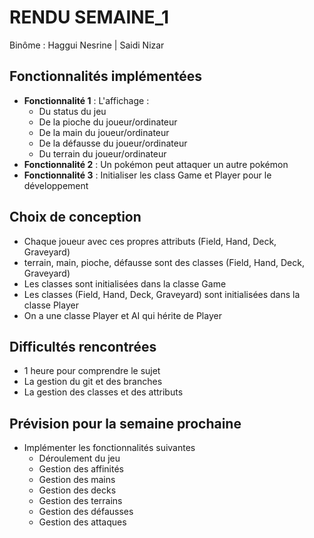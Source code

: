 # RENDU SEMAINE_1

Binôme : Haggui Nesrine | Saidi Nizar

## Fonctionnalités implémentées

- **Fonctionnalité 1** : L'affichage :
  - Du status du jeu
  - De la pioche du joueur/ordinateur
  - De la main du joueur/ordinateur
  - De la défausse du joueur/ordinateur
  - Du terrain du joueur/ordinateur
- **Fonctionnalité 2** : Un pokémon peut attaquer un autre pokémon
- **Fonctionnalité 3** : Initialiser les class Game et Player pour le développement

## Choix de conception

- Chaque joueur avec ces propres attributs (Field, Hand, Deck, Graveyard)
- terrain, main, pioche, défausse sont des classes (Field, Hand, Deck, Graveyard)
- Les classes sont initialisées dans la classe Game
- Les classes (Field, Hand, Deck, Graveyard) sont initialisées dans la classe Player
- On a une classe Player et AI qui hérite de Player

## Difficultés rencontrées

- 1 heure pour comprendre le sujet
- La gestion du git et des branches
- La gestion des classes et des attributs

## Prévision pour la semaine prochaine

- Implémenter les fonctionnalités suivantes
  - Déroulement du jeu
  - Gestion des affinités
  - Gestion des mains
  - Gestion des decks
  - Gestion des terrains
  - Gestion des défausses
  - Gestion des attaques
